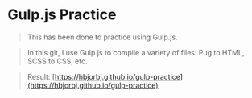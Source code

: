 # Gulp.js Practice

> This has been done to practice using Gulp.js. 

> In this git, I use Gulp.js to compile a variety of files: Pug to HTML, SCSS to CSS, etc.

> Result: [https://hbjorbj.github.io/gulp-practice](https://hbjorbj.github.io/gulp-practice)